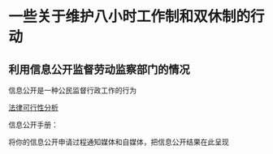 # 一些关于维护八小时工作制和双休制的行动





## 利用信息公开监督劳动监察部门的情况

信息公开是一种公民监督行政工作的行为


[法律可行性分析](Legal-feasibility-analysis.md)

信息公开手册：


将你的信息公开申请过程通知媒体和自媒体，把信息公开结果在此呈现

